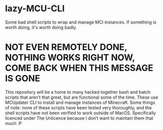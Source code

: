 # lazy-MCU-CLI
Some bad shell scripts to wrap and manage MCI instances. If something is worth doing, it's worth doing badly. 

# NOT EVEN REMOTELY DONE, NOTHING WORKS RIGHT NOW, COME BACK WHEN THIS MESSAGE IS GONE

This repository will be a home to many hacked together bash and batch scripts that aren’t that great, but are functional some of the time. 
These use MCUpdater CLI to install and manage instances of Minecraft. 
Some things of note: none of these scripts have been tested very thoroughly, and the shell scripts have not been verified to work outside of MacOS. 
Specifically licenced under The Unlicence because I don’t want to maintain them that much :P

